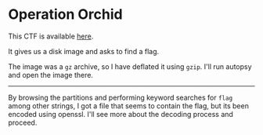 # Operation Orchid

This CTF is available [here](https://play.picoctf.org/practice/challenge/285?category=4&page=1&solved=1).

It gives us a disk image and asks to find a flag.

The image was a `gz` archive, so I have deflated it using `gzip`. I'll run autopsy and open the image there.

---

By browsing the partitions and performing keyword searches for `flag` among other strings, I got a file that seems to contain the flag, but its been encoded using openssl. I'll see more about the decoding process and proceed.

